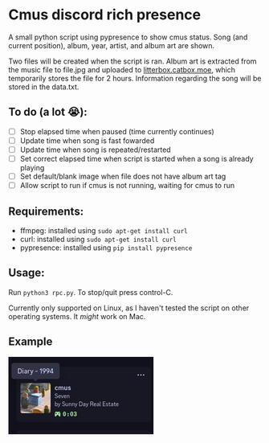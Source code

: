 # Cmus discord rich presence
A small python script using pypresence to show cmus status. Song (and current position), album, year, artist, and album art are shown. 

Two files will be created when the script is ran. Album art is extracted from the music file to file.jpg and uploaded to [litterbox.catbox.moe](https://litterbox.catbox.moe/), which temporarily stores the file for 2 hours. Information regarding the song will be stored in the data.txt. 

## To do (a lot 😭):
- [ ] Stop elapsed time when paused (time currently continues)
- [ ] Update time when song is fast fowarded
- [ ] Update time when song is repeated/restarted
- [ ] Set correct elapsed time when script is started when a song is already playing
- [ ] Set default/blank image when file does not have album art tag
- [ ] Allow script to run if cmus is not running, waiting for cmus to run

## Requirements:
- ffmpeg: installed using `sudo apt-get install curl`
- curl: installed using `sudo apt-get install curl`
- pypresence: installed using `pip install pypresence`

## Usage:
Run `python3 rpc.py`. To stop/quit press control-C.

Currently only supported on Linux, as I haven't tested the script on other operating systems. It _might_ work on Mac.

## Example
![Image of a discord rich presence with album art and details](screenshot.png)
